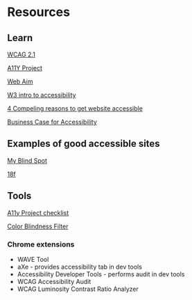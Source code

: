 # Resources

## Learn

[WCAG 2.1](https://www.w3.org/TR/WCAG21/)

[A11Y Project](https://a11yproject.com/)

[Web Aim](https://webaim.org/)

[W3 intro to accessibility](https://www.w3.org/WAI/intro/accessibility.php)

[4 Compeling reasons to get website accessible](https://www.adagetechnologies.com/4-compelling-reasons-get-website-ada-wcag-accessible/)

[Business Case for Accessibility](https://www.w3.org/WAI/bcase/Overview)

## Examples of good accessible sites

[My Blind Spot](https://myblindspot.org/)

[18f](https://18f.gsa.gov/)

## Tools

[A11y Project checklist](https://a11yproject.com/checklist.html)

[Color Blindness Filter](https://www.toptal.com/designers/colorfilter)

### Chrome extensions

* WAVE Tool
* aXe - provides accessibility tab in dev tools
* Accessibility Developer Tools - performs audit in dev tools
* WCAG Accessibility Audit
* WCAG Luminosity Contrast Ratio Analyzer
